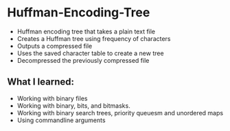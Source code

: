 # Huffman-Encoding-Tree
- Huffman encoding tree that takes a plain text file
- Creates a Huffman tree using frequency of characters
- Outputs a compressed file
- Uses the saved character table to create a new tree
- Decompressed the previously compressed file

## What I learned:
- Working with binary files
- Working with binary, bits, and bitmasks.
- Working with binary search trees, priority queuesm and unordered maps
- Using commandline arguments
